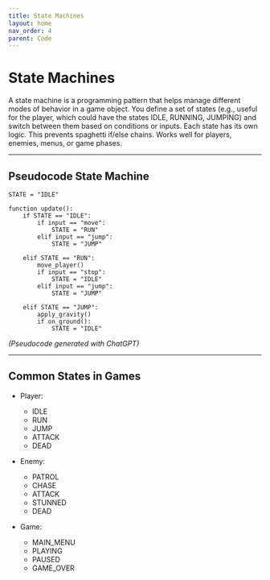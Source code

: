 ```yaml
---
title: State Machines
layout: home
nav_order: 4
parent: Code
---
```


# State Machines
A state machine is a programming pattern that helps manage different modes of behavior in a game object.
You define a set of states (e.g., useful for the player, which could have the states IDLE, RUNNING, JUMPING) and switch between them based on conditions or inputs. Each state has its own logic.
This prevents spaghetti if/else chains. Works well for players, enemies, menus, or game phases.

---
## Pseudocode State Machine

```
STATE = "IDLE"

function update():
    if STATE == "IDLE":
        if input == "move":
            STATE = "RUN"
        elif input == "jump":
            STATE = "JUMP"

    elif STATE == "RUN":
        move_player()
        if input == "stop":
            STATE = "IDLE"
        elif input == "jump":
            STATE = "JUMP"

    elif STATE == "JUMP":
        apply_gravity()
        if on_ground():
            STATE = "IDLE"
```

*(Pseudocode generated with ChatGPT)*

---
## Common States in Games
* Player:
    * IDLE
    * RUN
    * JUMP
    * ATTACK
    * DEAD

* Enemy:
    * PATROL
    * CHASE
    * ATTACK
    * STUNNED
    * DEAD

* Game:
    * MAIN_MENU
    * PLAYING
    * PAUSED
    * GAME_OVER